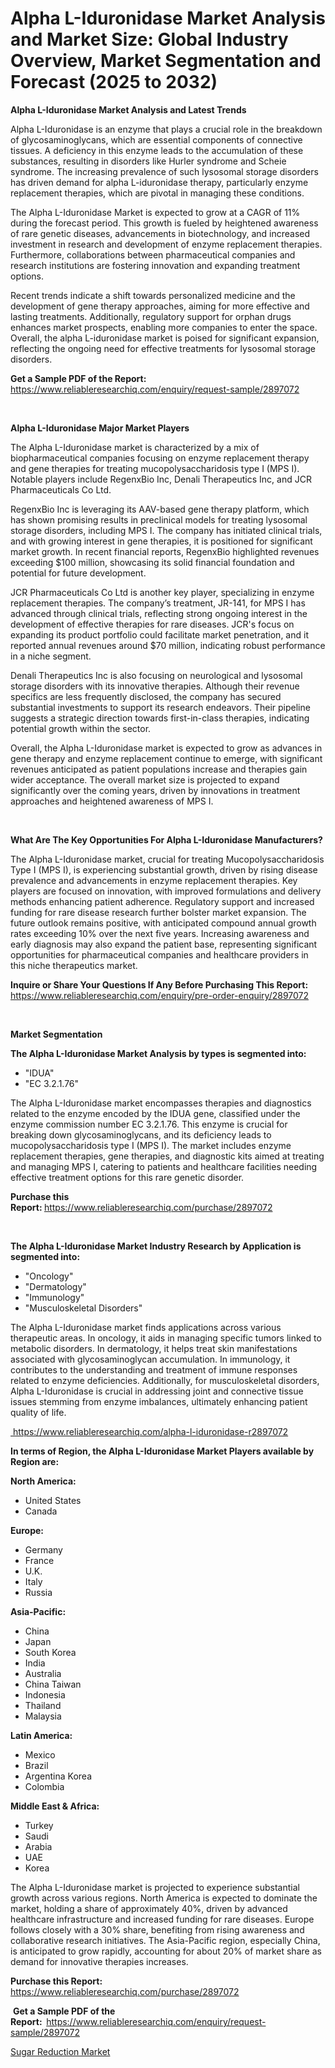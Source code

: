 <p><h1>Alpha L-Iduronidase Market Analysis and Market Size: Global Industry Overview, Market Segmentation and Forecast (2025 to 2032)</h1></p><p><strong>Alpha L-Iduronidase Market Analysis and Latest Trends</strong></p>
<p><p>Alpha L-Iduronidase is an enzyme that plays a crucial role in the breakdown of glycosaminoglycans, which are essential components of connective tissues. A deficiency in this enzyme leads to the accumulation of these substances, resulting in disorders like Hurler syndrome and Scheie syndrome. The increasing prevalence of such lysosomal storage disorders has driven demand for alpha L-iduronidase therapy, particularly enzyme replacement therapies, which are pivotal in managing these conditions.</p><p>The Alpha L-Iduronidase Market is expected to grow at a CAGR of 11% during the forecast period. This growth is fueled by heightened awareness of rare genetic diseases, advancements in biotechnology, and increased investment in research and development of enzyme replacement therapies. Furthermore, collaborations between pharmaceutical companies and research institutions are fostering innovation and expanding treatment options. </p><p>Recent trends indicate a shift towards personalized medicine and the development of gene therapy approaches, aiming for more effective and lasting treatments. Additionally, regulatory support for orphan drugs enhances market prospects, enabling more companies to enter the space. Overall, the alpha L-iduronidase market is poised for significant expansion, reflecting the ongoing need for effective treatments for lysosomal storage disorders.</p></p>
<p><strong>Get a Sample PDF of the Report:&nbsp;</strong> <a href="https://www.reliableresearchiq.com/enquiry/request-sample/2897072?utm_campaign=2269&utm_medium=2&utm_source=Github&utm_content=ia&utm_term=15032025&utm_id=alpha-l-iduronidase">https://www.reliableresearchiq.com/enquiry/request-sample/2897072</a></p>
<p>&nbsp;</p>
<p><strong>Alpha L-Iduronidase Major Market Players</strong></p>
<p><p>The Alpha L-Iduronidase market is characterized by a mix of biopharmaceutical companies focusing on enzyme replacement therapy and gene therapies for treating mucopolysaccharidosis type I (MPS I). Notable players include RegenxBio Inc, Denali Therapeutics Inc, and JCR Pharmaceuticals Co Ltd.</p><p>RegenxBio Inc is leveraging its AAV-based gene therapy platform, which has shown promising results in preclinical models for treating lysosomal storage disorders, including MPS I. The company has initiated clinical trials, and with growing interest in gene therapies, it is positioned for significant market growth. In recent financial reports, RegenxBio highlighted revenues exceeding $100 million, showcasing its solid financial foundation and potential for future development.</p><p>JCR Pharmaceuticals Co Ltd is another key player, specializing in enzyme replacement therapies. The company’s treatment, JR-141, for MPS I has advanced through clinical trials, reflecting strong ongoing interest in the development of effective therapies for rare diseases. JCR's focus on expanding its product portfolio could facilitate market penetration, and it reported annual revenues around $70 million, indicating robust performance in a niche segment.</p><p>Denali Therapeutics Inc is also focusing on neurological and lysosomal storage disorders with its innovative therapies. Although their revenue specifics are less frequently disclosed, the company has secured substantial investments to support its research endeavors. Their pipeline suggests a strategic direction towards first-in-class therapies, indicating potential growth within the sector.</p><p>Overall, the Alpha L-Iduronidase market is expected to grow as advances in gene therapy and enzyme replacement continue to emerge, with significant revenues anticipated as patient populations increase and therapies gain wider acceptance. The overall market size is projected to expand significantly over the coming years, driven by innovations in treatment approaches and heightened awareness of MPS I.</p></p>
<p>&nbsp;</p>
<p><strong>What Are The Key Opportunities For Alpha L-Iduronidase Manufacturers?</strong></p>
<p><p>The Alpha L-Iduronidase market, crucial for treating Mucopolysaccharidosis Type I (MPS I), is experiencing substantial growth, driven by rising disease prevalence and advancements in enzyme replacement therapies. Key players are focused on innovation, with improved formulations and delivery methods enhancing patient adherence. Regulatory support and increased funding for rare disease research further bolster market expansion. The future outlook remains positive, with anticipated compound annual growth rates exceeding 10% over the next five years. Increasing awareness and early diagnosis may also expand the patient base, representing significant opportunities for pharmaceutical companies and healthcare providers in this niche therapeutics market.</p></p>
<p><strong>Inquire or Share Your Questions If Any Before Purchasing This Report:</strong> <a href="https://www.reliableresearchiq.com/enquiry/pre-order-enquiry/2897072?utm_campaign=2269&utm_medium=2&utm_source=Github&utm_content=ia&utm_term=15032025&utm_id=alpha-l-iduronidase">https://www.reliableresearchiq.com/enquiry/pre-order-enquiry/2897072</a></p>
<p>&nbsp;</p>
<p><strong>Market Segmentation</strong></p>
<p><strong>The Alpha L-Iduronidase Market Analysis by types is segmented into:</strong></p>
<p><ul><li>"IDUA"</li><li>"EC 3.2.1.76"</li></ul></p>
<p><p>The Alpha L-Iduronidase market encompasses therapies and diagnostics related to the enzyme encoded by the IDUA gene, classified under the enzyme commission number EC 3.2.1.76. This enzyme is crucial for breaking down glycosaminoglycans, and its deficiency leads to mucopolysaccharidosis type I (MPS I). The market includes enzyme replacement therapies, gene therapies, and diagnostic kits aimed at treating and managing MPS I, catering to patients and healthcare facilities needing effective treatment options for this rare genetic disorder.</p></p>
<p><strong>Purchase this Report:&nbsp;</strong><a href="https://www.reliableresearchiq.com/purchase/2897072?utm_campaign=2269&utm_medium=2&utm_source=Github&utm_content=ia&utm_term=15032025&utm_id=alpha-l-iduronidase">https://www.reliableresearchiq.com/purchase/2897072</a></p>
<p>&nbsp;</p>
<p><strong>The Alpha L-Iduronidase Market Industry Research by Application is segmented into:</strong></p>
<p><ul><li>"Oncology"</li><li>"Dermatology"</li><li>"Immunology"</li><li>"Musculoskeletal Disorders"</li></ul></p>
<p><p>The Alpha L-Iduronidase market finds applications across various therapeutic areas. In oncology, it aids in managing specific tumors linked to metabolic disorders. In dermatology, it helps treat skin manifestations associated with glycosaminoglycan accumulation. In immunology, it contributes to the understanding and treatment of immune responses related to enzyme deficiencies. Additionally, for musculoskeletal disorders, Alpha L-Iduronidase is crucial in addressing joint and connective tissue issues stemming from enzyme imbalances, ultimately enhancing patient quality of life.</p></p>
<p><a href="https://www.reliableresearchiq.com/alpha-l-iduronidase-r2897072?utm_campaign=2269&utm_medium=2&utm_source=Github&utm_content=ia&utm_term=15032025&utm_id=alpha-l-iduronidase">&nbsp;https://www.reliableresearchiq.com/alpha-l-iduronidase-r2897072</a></p>
<p><strong>In terms of Region, the Alpha L-Iduronidase Market Players available by Region are:</strong></p>
<p>
    <p> <strong> North America: </strong>
        <ul>
            <li>United States</li>
            <li>Canada</li>
        </ul>
        </p> 
    <p> <strong> Europe: </strong>
        <ul>
            <li>Germany</li>
            <li>France</li>
            <li>U.K.</li>
            <li>Italy</li>
            <li>Russia</li>
        </ul>
        </p> 
    <p> <strong> Asia-Pacific: </strong>
        <ul>
            <li>China</li>
            <li>Japan</li>
            <li>South Korea</li>
            <li>India</li>
            <li>Australia</li>
            <li>China Taiwan</li>
            <li>Indonesia</li>
            <li>Thailand</li>
            <li>Malaysia</li>
        </ul>
        </p> 
    <p> <strong> Latin America: </strong>
        <ul>
            <li>Mexico</li>
            <li>Brazil</li>
            <li>Argentina Korea</li>
            <li>Colombia</li>
        </ul>
        </p> 
    <p> <strong> Middle East & Africa: </strong>
        <ul>
            <li>Turkey</li>
            <li>Saudi</li>
            <li>Arabia</li>
            <li>UAE</li>
            <li>Korea</li>
        </ul>
    </p>
    </p>
<p><p>The Alpha L-Iduronidase market is projected to experience substantial growth across various regions. North America is expected to dominate the market, holding a share of approximately 40%, driven by advanced healthcare infrastructure and increased funding for rare diseases. Europe follows closely with a 30% share, benefiting from rising awareness and collaborative research initiatives. The Asia-Pacific region, especially China, is anticipated to grow rapidly, accounting for about 20% of market share as demand for innovative therapies increases.</p></p>
<p><strong>Purchase this Report: </strong><a href="https://www.reliableresearchiq.com/purchase/2897072?utm_campaign=2269&utm_medium=2&utm_source=Github&utm_content=ia&utm_term=15032025&utm_id=alpha-l-iduronidase">https://www.reliableresearchiq.com/purchase/2897072</a></p>
<p>&nbsp;<strong>Get a Sample PDF of the Report:&nbsp;&nbsp;</strong><a href="https://www.reliableresearchiq.com/enquiry/request-sample/2897072?utm_campaign=2269&utm_medium=2&utm_source=Github&utm_content=ia&utm_term=15032025&utm_id=alpha-l-iduronidase">https://www.reliableresearchiq.com/enquiry/request-sample/2897072</a></p>
<p><strong></strong></p>
<p><p><a href="https://github.com/MonroeBullock54/Market-Research-Report-List-2/blob/main/sugar-reduction-market.md?utm_campaign=2269&utm_medium=2&utm_source=Github&utm_content=ia&utm_term=15032025&utm_id=alpha-l-iduronidase">Sugar Reduction Market</a></p></p>